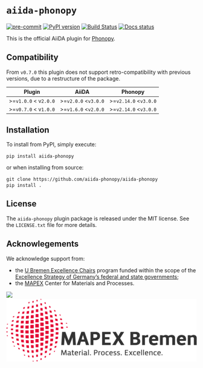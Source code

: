 # `aiida-phonopy`
[![pre-commit](https://img.shields.io/badge/pre--commit-enabled-brightgreen?logo=pre-commit&logoColor=white)](https://github.com/pre-commit/pre-commit)
[![PyPI version](https://badge.fury.io/py/aiida-phonopy.svg)](https://badge.fury.io/py/aiida-phonopy)
[![Build Status](https://github.com/aiida-phonopy/aiida-phonopy/workflows/aiida-phonopy/badge.svg?branch=develop&event=push)](https://github.com/aiida-phonopy/aiida-phonopy/actions)
[![Docs status](https://readthedocs.org/projects/aiida-phonopy/badge)](http://aiida-phonopy.readthedocs.io/)

This is the official AiiDA plugin for [Phonopy](https://phonopy.github.io/phonopy/index.html).

## Compatibility

From `v0.7.0` this plugin does not support retro-compatibility with previous versions,
due to a restructure of the package.

| Plugin | AiiDA | Phonopy |
|-|-|-|
| >=`v1.0.0` < v`2.0.0` | >=`v2.0.0` <`v3.0.0` |  >=`v2.14.0` <`v3.0.0` |
| >=`v0.7.0` < v`1.0.0` | >=`v1.6.0` <`v2.0.0` |  >=`v2.14.0` <`v3.0.0` |

## Installation

To install from PyPI, simply execute:

    pip install aiida-phonopy

or when installing from source:

    git clone https://github.com/aiida-phonopy/aiida-phonopy
    pip install .

## License

The `aiida-phonopy` plugin package is released under the MIT license.
See the `LICENSE.txt` file for more details.


## Acknowlegements

We acknowledge support from:
* the [U Bremen Excellence Chairs](https://www.uni-bremen.de/u-bremen-excellence-chairs) program funded within the scope of the [Excellence Strategy of Germany’s federal and state governments](https://www.dfg.de/en/research_funding/excellence_strategy/index.html);
* the [MAPEX](https://www.uni-bremen.de/en/mapex) Center for Materials and Processes.

<img src="https://github.com/aiida-phonopy/aiida-phonopy/docs/source/images/UBREMEN.pdf">
<img src="https://raw.githubusercontent.com/aiida-phonopy/aiida-phonopy/develop/docs/source/images/MAPEX.jpg">
